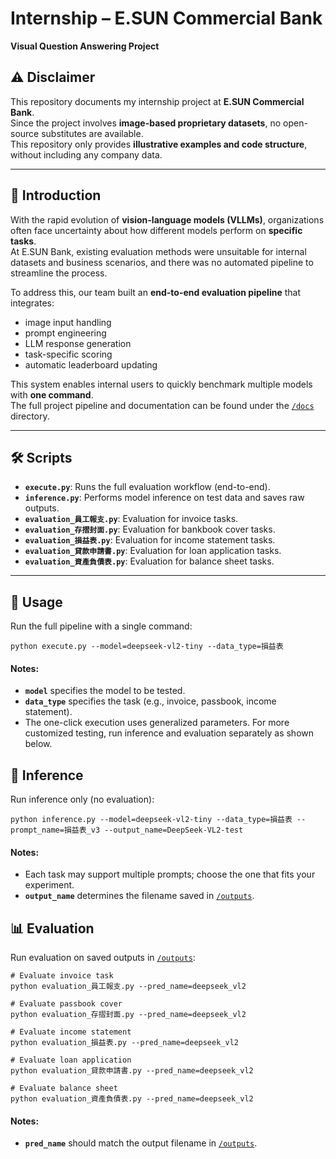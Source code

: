 # Internship – E.SUN Commercial Bank  
**Visual Question Answering Project**

## ⚠️ Disclaimer  
This repository documents my internship project at **E.SUN Commercial Bank**.  
Since the project involves **image-based proprietary datasets**, no open-source substitutes are available.  
This repository only provides **illustrative examples and code structure**, without including any company data.  

---

## 📖 Introduction  
With the rapid evolution of **vision-language models (VLLMs)**, organizations often face uncertainty about how different models perform on **specific tasks**.  
At E.SUN Bank, existing evaluation methods were unsuitable for internal datasets and business scenarios, and there was no automated pipeline to streamline the process.  

To address this, our team built an **end-to-end evaluation pipeline** that integrates:  
- image input handling  
- prompt engineering  
- LLM response generation  
- task-specific scoring  
- automatic leaderboard updating  

This system enables internal users to quickly benchmark multiple models with **one command**.  
The full project pipeline and documentation can be found under the [`/docs`](./docs) directory.  

---

## 🛠️ Scripts  

- **`execute.py`**: Runs the full evaluation workflow (end-to-end).  
- **`inference.py`**: Performs model inference on test data and saves raw outputs.  
- **`evaluation_員工報支.py`**: Evaluation for invoice tasks.  
- **`evaluation_存摺封面.py`**: Evaluation for bankbook cover tasks.  
- **`evaluation_損益表.py`**: Evaluation for income statement tasks.  
- **`evaluation_貸款申請書.py`**: Evaluation for loan application tasks.  
- **`evaluation_資產負債表.py`**: Evaluation for balance sheet tasks.  

---

## 🚀 Usage  

Run the full pipeline with a single command:  

```
python execute.py --model=deepseek-vl2-tiny --data_type=損益表
```

#### Notes:
- **`model`** specifies the model to be tested.
- **`data_type`** specifies the task (e.g., invoice, passbook, income statement).
- The one-click execution uses generalized parameters. For more customized testing, run inference and evaluation separately as shown below.

## 🔎 Inference

Run inference only (no evaluation):

```
python inference.py --model=deepseek-vl2-tiny --data_type=損益表 --prompt_name=損益表_v3 --output_name=DeepSeek-VL2-test
```

#### Notes:
- Each task may support multiple prompts; choose the one that fits your experiment.
- **`output_name`** determines the filename saved in [`/outputs`](./outputs).

## 📊 Evaluation

Run evaluation on saved outputs in [`/outputs`](./outputs):

```
# Evaluate invoice task
python evaluation_員工報支.py --pred_name=deepseek_vl2

# Evaluate passbook cover
python evaluation_存摺封面.py --pred_name=deepseek_vl2

# Evaluate income statement
python evaluation_損益表.py --pred_name=deepseek_vl2

# Evaluate loan application
python evaluation_貸款申請書.py --pred_name=deepseek_vl2

# Evaluate balance sheet
python evaluation_資產負債表.py --pred_name=deepseek_vl2
```

#### Notes:
- **`pred_name`** should match the output filename in [`/outputs`](./outputs).


